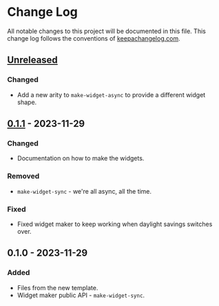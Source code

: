 # Change Log
All notable changes to this project will be documented in this file. This change log follows the conventions of [keepachangelog.com](http://keepachangelog.com/).

## [Unreleased]
### Changed
- Add a new arity to `make-widget-async` to provide a different widget shape.

## [0.1.1] - 2023-11-29
### Changed
- Documentation on how to make the widgets.

### Removed
- `make-widget-sync` - we're all async, all the time.

### Fixed
- Fixed widget maker to keep working when daylight savings switches over.

## 0.1.0 - 2023-11-29
### Added
- Files from the new template.
- Widget maker public API - `make-widget-sync`.

[Unreleased]: https://sourcehost.site/your-name/hello_world/compare/0.1.1...HEAD
[0.1.1]: https://sourcehost.site/your-name/hello_world/compare/0.1.0...0.1.1
